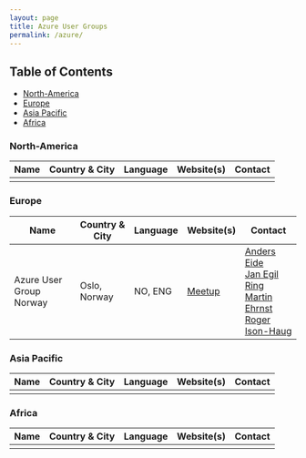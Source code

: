 ```yaml
---
layout: page
title: Azure User Groups
permalink: /azure/
---
```


## Table of Contents
* [North-America](#north-america)
* [Europe](#europe)
* [Asia Pacific](#asia-pacific)
* [Africa](#africa)

### North-America

| Name | Country & City | Language | Website(s) | Contact |
| ---- | -------------- | -------- | ---------- | ------- |
| | | | | |

### Europe

| Name | Country & City | Language | Website(s) | Contact |
| ---- | -------------- | -------- | ---------- | ------- |
| Azure User Group Norway | Oslo, Norway | NO, ENG | [Meetup](https://www.meetup.com/Azure-User-Group-Norway/) | [Anders Eide](https://twitter.com/anderseide)<br/>[Jan Egil Ring](https://twitter.com/JanEgilRing)<br/>[Martin Ehrnst](https://twitter.com/ehrnst)<br/>[Roger Ison-Haug](https://twitter.com/rogerih) |

### Asia Pacific

| Name | Country & City | Language | Website(s) | Contact |
| ---- | -------------- | -------- | ---------- | ------- |
| | | | | |

### Africa

| Name | Country & City | Language | Website(s) | Contact |
| ---- | -------------- | -------- | ---------- | ------- |
| | | | | |